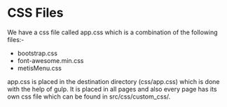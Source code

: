 # CSS Files

We have a css file called app.css which is a combination of the following files:-

* bootstrap.css
* font-awesome.min.css
* metisMenu.css

app.css is placed in the destination directory \(css/app.css\) which is done with the help of gulp. It is placed in all pages and also every page has its own css file which can be found in src/css/custom\_css/.

